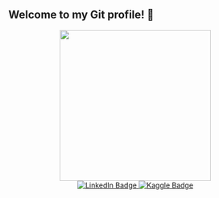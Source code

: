 ## Welcome to my Git profile! 👋

<div id="header" align="center">
  <img src="https://i.giphy.com/media/v1.Y2lkPTc5MGI3NjExbmc0ZDd1Zjhrcnptazk4MmEyNms5Ymdmczhma21yOHVjbjdlc2gyaiZlcD12MV9pbnRlcm5hbF9naWZfYnlfaWQmY3Q9cw/paTz7UZbPfTZFRYnnB/giphy.gif" width="300"/>
</div>

<div id="badges" align="center">
  <a href="https://www.linkedin.com/in/harsha-harod-63bb37229/">
    <img src="https://img.shields.io/badge/LinkedIn-blue?style=for-the-badge&logo=linkedin&logoColor=white" alt="LinkedIn Badge"/>
  </a>
  <a href="https://www.kaggle.com/harshaharod">
    <img src="https://img.shields.io/badge/Kaggle-skyblue?style=for-the-badge&logo=kaggle&logoColor=blue" alt=" Kaggle Badge"/>
  </a>
  
</div>
